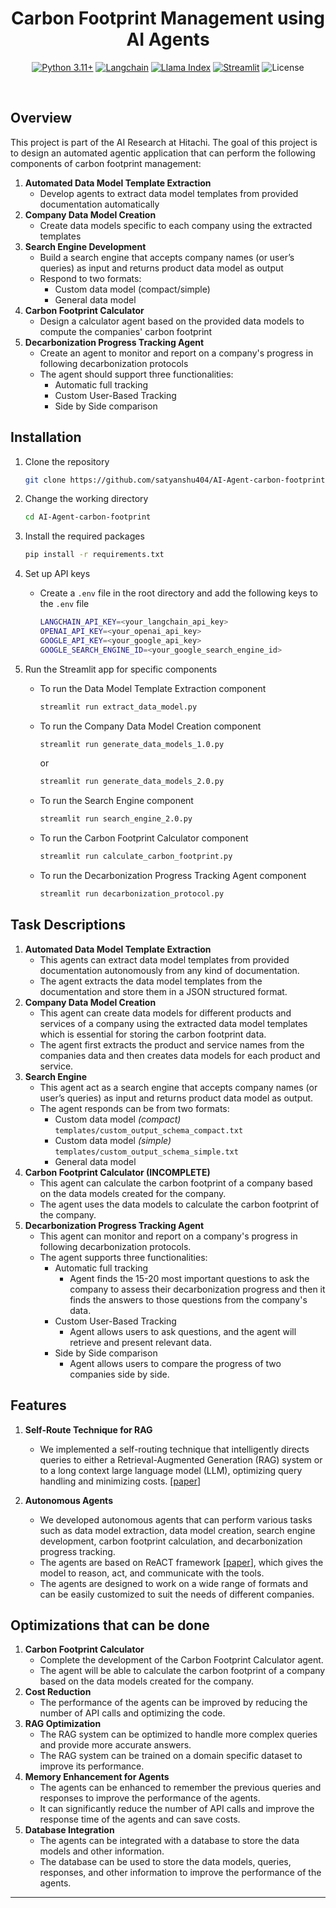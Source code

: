 <div align="center">

# Carbon Footprint Management using AI Agents

[![Python 3.11+](https://img.shields.io/badge/Python-3.11+-purple.svg)](https://www.python.org/downloads/release/python-3110/)
[![Langchain](https://img.shields.io/badge/Langchain-0.2.11-blue)](https://python.langchain.com/v0.2/docs/introduction/)
[![Llama Index](https://img.shields.io/badge/Llama%20Index-0.10.59-orange)](https://docs.llamaindex.ai/en/stable/)
[![Streamlit](https://img.shields.io/badge/Streamlit-1.34.0-red)](https://streamlit.io/)
![License](https://img.shields.io/badge/License-Hitachi-green.svg)

&nbsp;
</div>

## Overview
This project is part of the AI Research at Hitachi. The goal of this project is to design an automated agentic application that can perform the following components of carbon footprint management:
1. <b>Automated Data Model Template Extraction</b>
    - Develop agents to extract data model templates from provided documentation automatically
2. <b>Company Data Model Creation</b>
    - Create data models specific to each company using the extracted templates
3. <b>Search Engine Development</b>
    - Build a search engine that accepts company names (or user’s queries) as input and returns product data model as output
    - Respond to two formats:
        - Custom data model (compact/simple)
        - General data model
4. <b>Carbon Footprint Calculator</b>
    - Design a calculator agent based on the provided data models to compute the companies' carbon footprint
5. <b>Decarbonization Progress Tracking Agent</b>
    - Create an agent to monitor and report on a company's progress in following decarbonization protocols
    - The agent should support three functionalities:
        - Automatic full tracking
        - Custom User-Based Tracking
        - Side by Side comparison

## Installation
1. Clone the repository
    ```bash
    git clone https://github.com/satyanshu404/AI-Agent-carbon-footprint.git
    ```
2. Change the working directory
    ```bash
    cd AI-Agent-carbon-footprint
    ```
3. Install the required packages
    ```bash
    pip install -r requirements.txt
    ```
4. Set up API keys
    - Create a `.env` file in the root directory and add the following keys to the `.env` file

        ```bash
        LANGCHAIN_API_KEY=<your_langchain_api_key>
        OPENAI_API_KEY=<your_openai_api_key>
        GOOGLE_API_KEY=<your_google_api_key>
        GOOGLE_SEARCH_ENGINE_ID=<your_google_search_engine_id>
        ```
5. Run the Streamlit app for specific components
    - To run the Data Model Template Extraction component
        ```python
        streamlit run extract_data_model.py
        ```
    - To run the Company Data Model Creation component
        ```bash
        streamlit run generate_data_models_1.0.py
        ```
        or
        ```bash
        streamlit run generate_data_models_2.0.py
        ```
    - To run the Search Engine component
        ```bash
        streamlit run search_engine_2.0.py
        ```
    - To run the Carbon Footprint Calculator component

        ```bash
        streamlit run calculate_carbon_footprint.py
        ```
    - To run the Decarbonization Progress Tracking Agent component

        ```bash
        streamlit run decarbonization_protocol.py
        ```

## Task Descriptions
1. <b>Automated Data Model Template Extraction</b>
    - This agents can extract data model templates from provided documentation autonomously from any kind of documentation.
    - The agent extracts the data model templates from the documentation and store them in a JSON structured format.
2. <b>Company Data Model Creation</b>
    - This agent can create data models for different products and services of a company using the extracted data model templates which is essential for storing the carbon footprint data.
    - The agent first extracts the product and service names from the companies data and then creates data models for each product and service.
3. <b>Search Engine</b>
    - This agent act as a search engine that accepts company names (or user’s queries) as input and returns product data model as output.
    - The agent responds can be from two formats:
        - Custom data model <i>(compact)</i> <br>
        ```templates/custom_output_schema_compact.txt``` 
        - Custom data model <i>(simple)</i> <br>
        ```templates/custom_output_schema_simple.txt```
        - General data model 
4. <b>Carbon Footprint Calculator (INCOMPLETE)</b>
    - This agent can calculate the carbon footprint of a company based on the data models created for the company.
    - The agent uses the data models to calculate the carbon footprint of the company.
5. <b>Decarbonization Progress Tracking Agent</b>
    - This agent can monitor and report on a company's progress in following decarbonization protocols.
    - The agent supports three functionalities:
        - Automatic full tracking
          - Agent finds the 15-20 most important questions to ask the company to assess their decarbonization progress and then it finds the answers to those questions from the company's data.
        - Custom User-Based Tracking
            - Agent allows users to ask questions, and the agent will retrieve and present relevant data.
        - Side by Side comparison
            - Agent allows users to compare the progress of two companies side by side.
    
## Features
1. <b>Self-Route Technique for RAG</b>
    - We implemented a self-routing technique that intelligently directs queries to either a Retrieval-Augmented Generation (RAG) system or to a long context large language model (LLM), optimizing query handling and minimizing costs. [[paper](https://arxiv.org/pdf/2407.16833)]

2. <b>Autonomous Agents</b>
    - We developed autonomous agents that can perform various tasks such as data model extraction, data model creation, search engine development, carbon footprint calculation, and decarbonization progress tracking.
    - The agents are based on ReACT framework [[paper](https://arxiv.org/pdf/2210.03629)], which gives the model to reason, act, and communicate with the tools.
    - The agents are designed to work on a wide range of formats and can be easily customized to suit the needs of different companies.

## Optimizations that can be done
1. <b>Carbon Footprint Calculator</b>
    - Complete the development of the Carbon Footprint Calculator agent.
    - The agent will be able to calculate the carbon footprint of a company based on the data models created for the company.
2. <b> Cost Reduction</b>
    - The performance of the agents can be improved by reducing the number of API calls and optimizing the code.
3. <b>RAG Optimization</b>
    - The RAG system can be optimized to handle more complex queries and provide more accurate answers.
    - The RAG system can be trained on a domain specific dataset to improve its performance.
4. <b>Memory Enhancement for Agents</b>
    - The agents can be enhanced to remember the previous queries and responses to improve the performance of the agents.
    - It can significantly reduce the number of API calls and improve the response time of the agents and can save costs.
5. <b> Database Integration</b>
    - The agents can be integrated with a database to store the data models and other information.
    - The database can be used to store the data models, queries, responses, and other information to improve the performance of the agents.
<hr>

